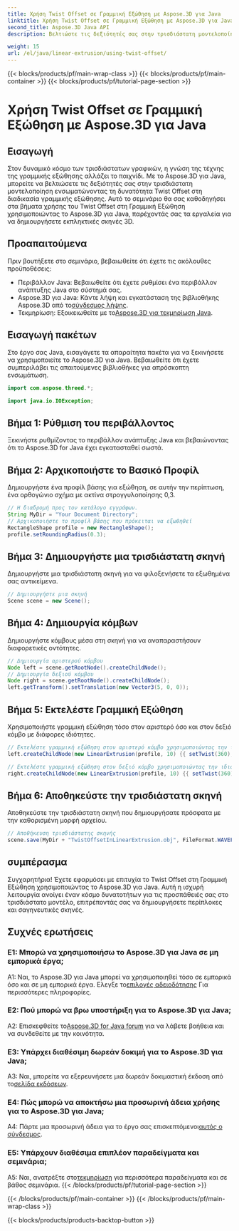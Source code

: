 ```yaml
---
title: Χρήση Twist Offset σε Γραμμική Εξώθηση με Aspose.3D για Java
linktitle: Χρήση Twist Offset σε Γραμμική Εξώθηση με Aspose.3D για Java
second_title: Aspose.3D Java API
description: Βελτιώστε τις δεξιότητές σας στην τρισδιάστατη μοντελοποίηση με το Aspose.3D για Java. Μάθετε να χρησιμοποιείτε το Twist Offset στη Γραμμική Εξώθηση σε αυτό το ολοκληρωμένο σεμινάριο.

weight: 15
url: /el/java/linear-extrusion/using-twist-offset/
---
```


{{< blocks/products/pf/main-wrap-class >}}
{{< blocks/products/pf/main-container >}}
{{< blocks/products/pf/tutorial-page-section >}}

# Χρήση Twist Offset σε Γραμμική Εξώθηση με Aspose.3D για Java

## Εισαγωγή

Στον δυναμικό κόσμο των τρισδιάστατων γραφικών, η γνώση της τέχνης της γραμμικής εξώθησης αλλάζει το παιχνίδι. Με το Aspose.3D για Java, μπορείτε να βελτιώσετε τις δεξιότητές σας στην τρισδιάστατη μοντελοποίηση ενσωματώνοντας τη δυνατότητα Twist Offset στη διαδικασία γραμμικής εξώθησης. Αυτό το σεμινάριο θα σας καθοδηγήσει στα βήματα χρήσης του Twist Offset στη Γραμμική Εξώθηση χρησιμοποιώντας το Aspose.3D για Java, παρέχοντάς σας τα εργαλεία για να δημιουργήσετε εκπληκτικές σκηνές 3D.

## Προαπαιτούμενα

Πριν βουτήξετε στο σεμινάριο, βεβαιωθείτε ότι έχετε τις ακόλουθες προϋποθέσεις:

- Περιβάλλον Java: Βεβαιωθείτε ότι έχετε ρυθμίσει ένα περιβάλλον ανάπτυξης Java στο σύστημά σας.
-  Aspose.3D για Java: Κάντε λήψη και εγκατάσταση της βιβλιοθήκης Aspose.3D από το[σύνδεσμος λήψης](https://releases.aspose.com/3d/java/).
-  Τεκμηρίωση: Εξοικειωθείτε με το[Aspose.3D για τεκμηρίωση Java](https://reference.aspose.com/3d/java/).

## Εισαγωγή πακέτων

Στο έργο σας Java, εισαγάγετε τα απαραίτητα πακέτα για να ξεκινήσετε να χρησιμοποιείτε το Aspose.3D για Java. Βεβαιωθείτε ότι έχετε συμπεριλάβει τις απαιτούμενες βιβλιοθήκες για απρόσκοπτη ενσωμάτωση.

```java
import com.aspose.threed.*;

import java.io.IOException;
```

## Βήμα 1: Ρύθμιση του περιβάλλοντος

Ξεκινήστε ρυθμίζοντας το περιβάλλον ανάπτυξης Java και βεβαιώνοντας ότι το Aspose.3D for Java έχει εγκατασταθεί σωστά.

## Βήμα 2: Αρχικοποιήστε το Βασικό Προφίλ

Δημιουργήστε ένα προφίλ βάσης για εξώθηση, σε αυτήν την περίπτωση, ένα ορθογώνιο σχήμα με ακτίνα στρογγυλοποίησης 0,3.

```java
// Η διαδρομή προς τον κατάλογο εγγράφων.
String MyDir = "Your Document Directory";
// Αρχικοποιήστε το προφίλ βάσης που πρόκειται να εξωθηθεί
RectangleShape profile = new RectangleShape();
profile.setRoundingRadius(0.3);
```

## Βήμα 3: Δημιουργήστε μια τρισδιάστατη σκηνή

Δημιουργήστε μια τρισδιάστατη σκηνή για να φιλοξενήσετε τα εξωθημένα σας αντικείμενα.

```java
// Δημιουργήστε μια σκηνή
Scene scene = new Scene();
```

## Βήμα 4: Δημιουργία κόμβων

Δημιουργήστε κόμβους μέσα στη σκηνή για να αναπαραστήσουν διαφορετικές οντότητες.

```java
// Δημιουργία αριστερού κόμβου
Node left = scene.getRootNode().createChildNode();
// Δημιουργία δεξιού κόμβου
Node right = scene.getRootNode().createChildNode();
left.getTransform().setTranslation(new Vector3(5, 0, 0));
```

## Βήμα 5: Εκτελέστε Γραμμική Εξώθηση

Χρησιμοποιήστε γραμμική εξώθηση τόσο στον αριστερό όσο και στον δεξιό κόμβο με διάφορες ιδιότητες.

```java
// Εκτελέστε γραμμική εξώθηση στον αριστερό κόμβο χρησιμοποιώντας την ιδιότητα twist and slices
left.createChildNode(new LinearExtrusion(profile, 10) {{ setTwist(360); setSlices(100); }});

// Εκτελέστε γραμμική εξώθηση στον δεξιό κόμβο χρησιμοποιώντας την ιδιότητα twist, twist offset και slices
right.createChildNode(new LinearExtrusion(profile, 10) {{ setTwist(360); setSlices(100); setTwistOffset(new Vector3(3, 0, 0)); }});
```

## Βήμα 6: Αποθηκεύστε την τρισδιάστατη σκηνή

Αποθηκεύστε την τρισδιάστατη σκηνή που δημιουργήσατε πρόσφατα με την καθορισμένη μορφή αρχείου.

```java
// Αποθήκευση τρισδιάστατης σκηνής
scene.save(MyDir + "TwistOffsetInLinearExtrusion.obj", FileFormat.WAVEFRONTOBJ);
```

## συμπέρασμα

Συγχαρητήρια! Έχετε εφαρμόσει με επιτυχία το Twist Offset στη Γραμμική Εξώθηση χρησιμοποιώντας το Aspose.3D για Java. Αυτή η ισχυρή λειτουργία ανοίγει έναν κόσμο δυνατοτήτων για τις προσπάθειές σας στο τρισδιάστατο μοντέλο, επιτρέποντάς σας να δημιουργήσετε περίπλοκες και σαγηνευτικές σκηνές.

## Συχνές ερωτήσεις

### Ε1: Μπορώ να χρησιμοποιήσω το Aspose.3D για Java σε μη εμπορικά έργα;

 A1: Ναι, το Aspose.3D για Java μπορεί να χρησιμοποιηθεί τόσο σε εμπορικά όσο και σε μη εμπορικά έργα. Ελεγξε το[επιλογές αδειοδότησης](https://purchase.aspose.com/buy) Για περισσότερες πληροφορίες.

### Ε2: Πού μπορώ να βρω υποστήριξη για το Aspose.3D για Java;

 A2: Επισκεφθείτε το[Aspose.3D for Java forum](https://forum.aspose.com/c/3d/18) για να λάβετε βοήθεια και να συνδεθείτε με την κοινότητα.

### Ε3: Υπάρχει διαθέσιμη δωρεάν δοκιμή για το Aspose.3D για Java;

 A3: Ναι, μπορείτε να εξερευνήσετε μια δωρεάν δοκιμαστική έκδοση από το[σελίδα εκδόσεων](https://releases.aspose.com/).

### Ε4: Πώς μπορώ να αποκτήσω μια προσωρινή άδεια χρήσης για το Aspose.3D για Java;

 A4: Πάρτε μια προσωρινή άδεια για το έργο σας επισκεπτόμενοι[αυτός ο σύνδεσμος](https://purchase.aspose.com/temporary-license/).

### Ε5: Υπάρχουν διαθέσιμα επιπλέον παραδείγματα και σεμινάρια;

 A5: Ναι, ανατρέξτε στο[τεκμηρίωση](https://reference.aspose.com/3d/java/) για περισσότερα παραδείγματα και σε βάθος σεμινάρια.
{{< /blocks/products/pf/tutorial-page-section >}}

{{< /blocks/products/pf/main-container >}}
{{< /blocks/products/pf/main-wrap-class >}}

{{< blocks/products/products-backtop-button >}}

